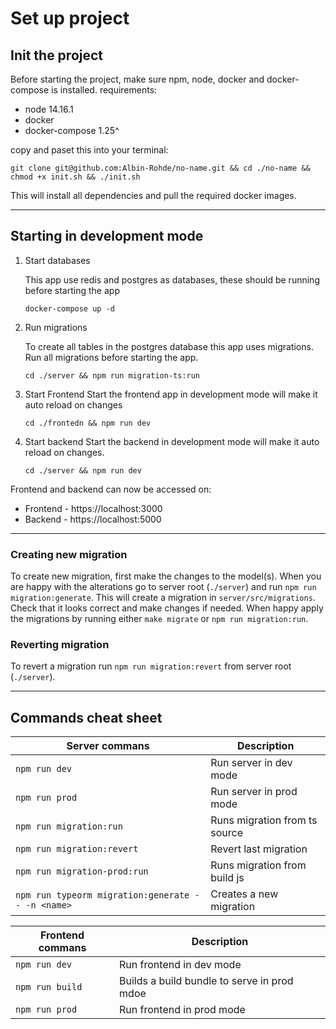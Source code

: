 # Set up project

## Init the project
Before starting the project, make sure npm, node, docker and docker-compose is installed.
requirements:
- node 14.16.1
- docker
- docker-compose 1.25^

copy and paset this into your terminal:
```shell
git clone git@github.com:Albin-Rohde/no-name.git && cd ./no-name && chmod +x init.sh && ./init.sh
```
This will install all dependencies and pull the required docker images.

---
## Starting in development mode
1. Start databases

    This app use redis and postgres as databases, these should be running before starting the app
    ```shell
    docker-compose up -d
    ```
2. Run migrations

    To create all tables in the postgres database this app uses migrations. 
    Run all migrations before starting the app.
    ```shell
    cd ./server && npm run migration-ts:run
    ```
3. Start Frontend
    Start the frontend app in development mode will make it auto reload on changes
    ```shell
    cd ./frontedn && npm run dev
    ```
4. Start backend
    Start the backend in development mode will make it auto reload on changes.
    ```shell
    cd ./server && npm run dev
    ```

Frontend and backend can now be accessed on:
- Frontend - https://localhost:3000
- Backend - https://localhost:5000

---
### Creating new migration
To create new migration, first make the changes to the model(s). When you are happy with the alterations 
go to server root (`./server`) and run `npm run migration:generate`. This will create a migration in `server/src/migrations`. 
Check that it looks correct and make changes if needed. When happy apply the migrations by running either `make migrate` or
`npm run migration:run`.

### Reverting migration
To revert a migration run `npm run migration:revert` from server root (`./server`).

---
## Commands cheat sheet
| Server commans                                    | Description                   |
|---------------------------------------------------|-------------------------------|
| `npm run dev`                                     | Run server in dev mode        |
| `npm run prod`                                    | Run server in prod mode       |
| `npm run migration:run`                           | Runs migration from ts source |
| `npm run migration:revert`                        | Revert last migration         |
| `npm run migration-prod:run`                      | Runs migration from build js  |
| `npm run typeorm migration:generate -- -n <name>` | Creates a new migration       |

| Frontend commans | Description                                 |
|------------------|---------------------------------------------|
| `npm run dev`    | Run frontend in dev mode                    |
| `npm run build`  | Builds a build bundle to serve in prod mdoe |
| `npm run prod`   | Run frontend in prod mode                   |
